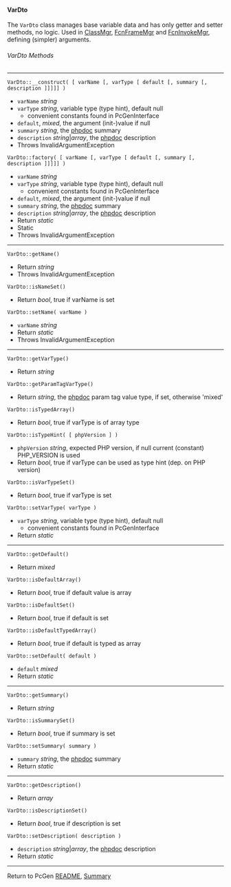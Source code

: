 [comment]: # (This file is part of PcGen, PHP Code Generation support package. Copyright 2020 Kjell-Inge Gustafsson, kigkonsult, All rights reserved, licence GPL 3.0)

#### VarDto

The ```VarDto``` class manages base variable data and has only getter and setter methods, no logic.
Used in [ClassMgr], [FcnFrameMgr] and [FcnInvokeMgr], defining (simpler) arguments.

###### VarDto Methods

---
```VarDto::__construct( [ varName [, varType [ default [, summary [, description ]]]]] )```
* ```varName``` _string_ 
* ```varType``` _string_, variable type (type hint), default null
  * convenient constants found in PcGenInterface
* ```default```, _mixed_, the argument (init-)value if null
* ```summary``` _string_, the [phpdoc] summary
* ```description``` _string_|_array_, the [phpdoc] description
* Throws InvalidArgumentException

```VarDto::factory( [ varName [, varType [ default [, summary [, description ]]]]] )```
* ```varName``` _string_ 
* ```varType``` _string_, variable type (type hint), default null
  * convenient constants found in PcGenInterface
* ```default```, _mixed_, the argument (init-)value if null
* ```summary``` _string_, the [phpdoc] summary
* ```description``` _string_|_array_, the [phpdoc] description
* Return _static_
* Static
* Throws InvalidArgumentException
---

```VarDto::getName()```
* Return _string_
* Throws InvalidArgumentException

```VarDto::isNameSet()```
* Return _bool_, true if varName is set 

```VarDto::setName( varName )```
* ```varName``` _string_ 
* Return _static_
* Throws InvalidArgumentException
---

```VarDto::getVarType()```
* Return _string_

```VarDto::getParamTagVarType()```
* Return _string_, the [phpdoc] param tag value type, if set, otherwise 'mixed' 

```VarDto::isTypedArray()```
* Return _bool_, true if varType is of array type

```VarDto::isTypeHint( [ phpVersion ] )```
* ```phpVersion``` _string_, expected PHP version, if null current (constant) PHP_VERSION is used 
* Return _bool_, true if varType can be used as type hint (dep. on PHP version) 

```VarDto::isVarTypeSet()```
* Return _bool_, true if varType is set 

```VarDto::setVarType( varType )```
* ```varType``` _string_, variable type (type hint), default null
  * convenient constants found in PcGenInterface
* Return _static_
---

```VarDto::getDefault()```
* Return _mixed_

```VarDto::isDefaultArray()```
* Return _bool_, true if default value is array 

```VarDto::isDefaultSet()```
* Return _bool_, true if default is set 

```VarDto::isDefaultTypedArray()```
* Return _bool_, true if default is typed as array 

```VarDto::setDefault( default )```
* ```default``` _mixed_
* Return _static_
---

```VarDto::getSummary()```
* Return _string_

```VarDto::isSummarySet()```
* Return _bool_, true if summary is set 

```VarDto::setSummary( summary )```
* ```summary``` _string_, the [phpdoc] summary
* Return _static_
---

```VarDto::getDescription()```
* Return _array_

```VarDto::isDescriptionSet()```
* Return _bool_, true if description is set 

```VarDto::setDescription( description )```
* ```description``` _string_|_array_, the [phpdoc] description
* Return _static_
---

Return to PcGen [README], [Summary] 

[ClassMgr]:ClassMgr.md
[FcnFrameMgr]:FcnFrameMgr.md
[FcnInvokeMgr]:FcnInvokeMgr.md
[phpdoc]:https://phpdoc.org
[README]:../README.md
[Summary]:Summary.md
